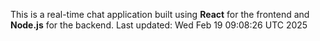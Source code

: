 This is a real-time chat application built using **React** for the frontend and **Node.js** for the backend.
Last updated: Wed Feb 19 09:08:26 UTC 2025
